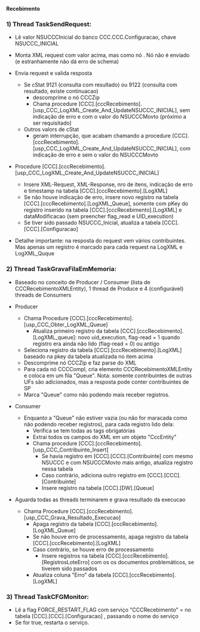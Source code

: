 **Recebimento**
 
### 1) Thread TaskSendRequest:
 
- Lê valor NSUCCCInicial do banco CCC.CCC.Configuracao, chave NSUCCC_INICIAL
 
- Monta XML request com valor acima, mas como nó <ultNSUCCCMovto>. Nó <ultNSUCCC> não é enviado (e estranhamente não dá erro de schema)
 
- Envia request e valida resposta
  - Se cStat 9121 (consulta com resultado) ou 9122 (consulta com resultado, existe continuacao)
    - descomprime o nó CCCZip
    - Chama procedure [CCC].[cccRecebimento].[usp_CCC_LogXML_Create_And_UpdateNSUCCC_INICIAL], sem indicação de erro e com o valor do NSUCCCMovto (próximo a ser requisitado)
  - Outros valors de cStat
    - geram interrupção, que acabam chamando a procedure [CCC].[cccRecebimento].[usp_CCC_LogXML_Create_And_UpdateNSUCCC_INICIAL], com indicação de erro e sem o valor do NSUCCCMovto

- Procedure [CCC].[cccRecebimento].[usp_CCC_LogXML_Create_And_UpdateNSUCCC_INICIAL]

  - Insere XML-Request, XML-Response, nro de itens, indicação de erro e timestamp na tabela [CCC].[cccRecebimento].[LogXML]
  - Se não houve indicação de erro, insere novo registro na tabela [CCC].[cccRecebimento].[LogXML_Queue], somente com pKey do registro inserido na tabela [CCC].[cccRecebimento].[LogXML] e dataModificacao (sem preencher flag_read e UID_execution) 
  - Se tiver sido passado NSUCCC_Inicial, atualiza a tabela [CCC].[CCC].[Configuracao]

- Detalhe importante: na resposta do request vem vários contribuintes. Mas apenas um registro é marcado para cada request na LogXML e LogXML_Quque

### 2) Thread TaskGravaFilaEmMemoria:
 
- Baseado no conceito de Producer / Consumer (lista de CCCRecebimentoXMLEntity), 1 thread de Produce e 4 (configurável) threads de Consumers
 
- Producer

  - Chama Procedure [CCC].[cccRecebimento].[usp_CCC_Obter_LogXML_Queue]
    - Atualiza primeiro registro da tabela [CCC].[cccRecebimento].[LogXML_queue]: novo uid_execution, flag-read = 1 quando registro era ainda não lido (flag-read = 0) ou antigo
  - Seleciona registro da tabela [CCC].[cccRecebimento].[LogXML] baseado na pkey da tabela atualizada no item acima
  - Descomprime nó CCCZip e faz parse do XML
  - Para cada nó CCCCompl, cria elemento CCCRecebimentoXMLEntity e coloca em um fila "Queue". Nota: somente contribuintes de outras UFs são adicionados, mas a resposta pode conter contribuintes de SP
  - Marca "Queue" como não podendo mais receber registros.

- Consumer

  - Enquanto a "Queue" não estiver vazia (ou não for maracada como não podendo receber registros), para cada registro lido dela:
    - Verifica se tem todas as tags obrigatórias
    - Extrai todos os campos do XML em um objeto "CccEntity"
    - Chama procedure [CCC].[cccRecebimento].[usp_CCC_Contribuinte_Insert]
      - Se havia registro em [CCC].[CCC].[Contribuinte] com mesmo NSUCCC e com NSUCCCMovto mais antigo, atualiza registro nessa tabela
      - Caso contrário, adiciona outro registro em [CCC].[CCC].[Contribuinte]
      - Insere registro na tabela [CCC].[DW].[Queue]

- Aguarda todas as threads terminarem e grava resultado da execucao

  - Chama Procedure [CCC].[cccRecebimento].[usp_CCC_Grava_Resultado_Execucao]
    - Apaga registro da tabela [CCC].[cccRecebimento].[LogXML_Queue]
    - Se não houve erro de processamento, apaga registro da tabela [CCC].[cccRecebimento].[LogXML]
    - Caso contrário, se houve erro de processamento
      - Insere registros na tabela [CCC].[cccRecebimento].[RegistrosLoteErro] com os os documentos problemáticos, se tiverem sido passados
    - Atualiza coluna "Erro" da tabela [CCC].[cccRecebimento].[LogXML]
 
### 3) Thread TaskCFGMonitor: 
- Lê a flag FORCE_RESTART_FLAG com serviço "CCCRecebimento" = no tabela [CCC].[CCC].[Configuracao] , passando o nome do serviço
- Se for true, restarta o serviço.
